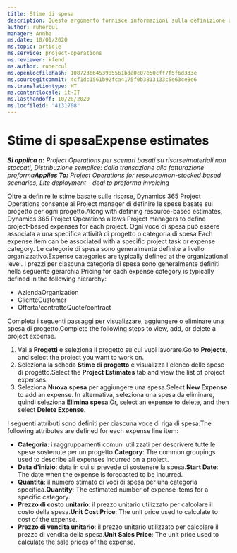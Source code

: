 ```yaml
---
title: Stime di spesa
description: Questo argomento fornisce informazioni sulla definizione o sulla stima delle spese basate sul progetto.
author: ruhercul
manager: Annbe
ms.date: 10/01/2020
ms.topic: article
ms.service: project-operations
ms.reviewer: kfend
ms.author: ruhercul
ms.openlocfilehash: 10872366453985561bda0c07e50cff7f5f6d333e
ms.sourcegitcommit: 4cf1dc1561b92fca4175f0b3813133c5e63ce8e6
ms.translationtype: HT
ms.contentlocale: it-IT
ms.lasthandoff: 10/28/2020
ms.locfileid: "4131708"
---
```

# <a name="expense-estimates"></a><span data-ttu-id="74fc5-103">Stime di spesa</span><span class="sxs-lookup"><span data-stu-id="74fc5-103">Expense estimates</span></span>
<span data-ttu-id="74fc5-104">_**Si applica a:** Project Operations per scenari basati su risorse/materiali non stoccati, Distribuzione semplice: dalla transazione alla fatturazione proforma_</span><span class="sxs-lookup"><span data-stu-id="74fc5-104">_**Applies To:** Project Operations for resource/non-stocked based scenarios, Lite deployment - deal to proforma invoicing_</span></span>

<span data-ttu-id="74fc5-105">Oltre a definire le stime basate sulle risorse, Dynamics 365 Project Operations consente ai Project manager di definire le spese basate sul progetto per ogni progetto.</span><span class="sxs-lookup"><span data-stu-id="74fc5-105">Along with defining resource-based estimates, Dynamics 365 Project Operations allows Project managers to define project-based expenses for each project.</span></span> <span data-ttu-id="74fc5-106">Ogni voce di spesa può essere associata a una specifica attività di progetto o categoria di spesa.</span><span class="sxs-lookup"><span data-stu-id="74fc5-106">Each expense item can be associated with a specific project task or expense category.</span></span> <span data-ttu-id="74fc5-107">Le categorie di spesa sono generalmente definite a livello organizzativo.</span><span class="sxs-lookup"><span data-stu-id="74fc5-107">Expense categories are typically defined at the organizational level.</span></span> <span data-ttu-id="74fc5-108">I prezzi per ciascuna categoria di spesa sono generalmente definiti nella seguente gerarchia:</span><span class="sxs-lookup"><span data-stu-id="74fc5-108">Pricing for each expense category is typically defined in the following hierarchy:</span></span>

- <span data-ttu-id="74fc5-109">Azienda</span><span class="sxs-lookup"><span data-stu-id="74fc5-109">Organization</span></span>
- <span data-ttu-id="74fc5-110">Cliente</span><span class="sxs-lookup"><span data-stu-id="74fc5-110">Customer</span></span>
- <span data-ttu-id="74fc5-111">Offerta/contratto</span><span class="sxs-lookup"><span data-stu-id="74fc5-111">Quote/contract</span></span>

<span data-ttu-id="74fc5-112">Completa i seguenti passaggi per visualizzare, aggiungere o eliminare una spesa di progetto.</span><span class="sxs-lookup"><span data-stu-id="74fc5-112">Complete the following steps to view, add, or delete a project expense.</span></span>

1. <span data-ttu-id="74fc5-113">Vai a **Progetti** e seleziona il progetto su cui vuoi lavorare.</span><span class="sxs-lookup"><span data-stu-id="74fc5-113">Go to **Projects**, and select the project you want to work on.</span></span>
2. <span data-ttu-id="74fc5-114">Seleziona la scheda **Stime di progetto** e visualizza l'elenco delle spese di progetto.</span><span class="sxs-lookup"><span data-stu-id="74fc5-114">Select the **Project Estimates** tab and view the list of project expenses.</span></span>
3. <span data-ttu-id="74fc5-115">Seleziona **Nuova spesa** per aggiungere una spesa.</span><span class="sxs-lookup"><span data-stu-id="74fc5-115">Select **New Expense** to add an expense.</span></span> <span data-ttu-id="74fc5-116">In alternativa, seleziona una spesa da eliminare, quindi seleziona **Elimina spesa**.</span><span class="sxs-lookup"><span data-stu-id="74fc5-116">Or, select an expense to delete, and then select **Delete Expense**.</span></span>

<span data-ttu-id="74fc5-117">I seguenti attributi sono definiti per ciascuna voce di riga di spesa:</span><span class="sxs-lookup"><span data-stu-id="74fc5-117">The following attributes are defined for each expense line item:</span></span>

- <span data-ttu-id="74fc5-118">**Categoria**: i raggruppamenti comuni utilizzati per descrivere tutte le spese sostenute per un progetto.</span><span class="sxs-lookup"><span data-stu-id="74fc5-118">**Category**: The common groupings used to describe all expenses incurred on a project.</span></span>
- <span data-ttu-id="74fc5-119">**Data d'inizio**: data in cui si prevede di sostenere la spesa.</span><span class="sxs-lookup"><span data-stu-id="74fc5-119">**Start Date**: The date when the expense is forecasted to be incurred.</span></span>
- <span data-ttu-id="74fc5-120">**Quantità**: il numero stimato di voci di spesa per una categoria specifica.</span><span class="sxs-lookup"><span data-stu-id="74fc5-120">**Quantity**: The estimated number of expense items for a specific category.</span></span>
- <span data-ttu-id="74fc5-121">**Prezzo di costo unitario**: il prezzo unitario utilizzato per calcolare il costo della spesa.</span><span class="sxs-lookup"><span data-stu-id="74fc5-121">**Unit Cost Price**: The unit price used to calculate to cost of the expense.</span></span>
- <span data-ttu-id="74fc5-122">**Prezzo di vendita unitario**: il prezzo unitario utilizzato per calcolare il prezzo di vendita della spesa.</span><span class="sxs-lookup"><span data-stu-id="74fc5-122">**Unit Sales Price**: The unit price used to calculate the sale prices of the expense.</span></span>


